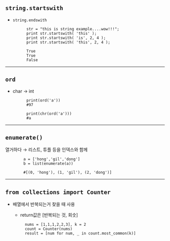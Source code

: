 ## `string.startswith`
- `string.endswith`

            str = "this is string example....wow!!!";
            print str.startswith( 'this' );
            print str.startswith( 'is', 2, 4 );
            print str.startswith( 'this', 2, 4 );

            True
            True
            False
---

## `ord`
- char → int

            print(ord('a'))
            #97

            print(chr(ord('a')))
            #a

---
## `enumerate()`
열거하다 → 리스트, 튜플 등을 인덱스와 함께

            a = ['hong','gil','dong']
            b = list(enumerate(a))

            #[(0, 'hong'), (1, 'gil'), (2, 'dong')]

---

## `from collections import Counter`
- 배열에서 반복되는거 찾을 때 사용 
    - return값은  [반복되는 것, 회숫]


            nums = [1,1,1,2,2,3], k = 2
            count = Counter(nums)
            result = [num for num, _ in count.most_common(k)]

            